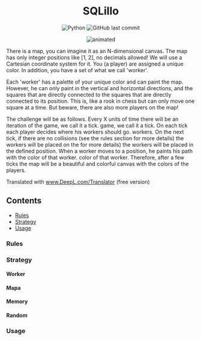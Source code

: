 
<h1 align="center"> SQLillo </h1>

<div align="center">
  <img alt="Python" src="https://img.shields.io/badge/python-v3.10+-blue.svg">
  <img alt="GitHub last commit" src="https://img.shields.io/github/last-commit/CPerezRuiz335/SQLillo?color=informational">

 </div>
 
<p align="center">
  <img src="media/output.gif" alt="animated" />
</p>

There is a map, you can imagine it as an N-dimensional canvas. 
The map has only integer positions like [1, 2], no decimals allowed! 
We will use a Cartesian coordinate system for it. You (a player) 
are assigned a unique color. In addition, you have a set of what we call 'worker'.

Each 'worker' has a palette of your unique color and can paint the map. 
However, he can only paint in the vertical and horizontal directions, and the squares 
that are directly connected to the squares that are directly connected to its position. 
This is, like a rook in chess but can only move one square at a time. But beware, 
there are also more players on the map!

The challenge will be as follows. Every X units of time there will be an iteration of the game, we call it a tick. 
game, we call it a tick. On each tick each player decides where his workers should go. 
workers. On the next tick, if there are no collisions (see the rules section for more details) 
the workers will be placed on the for more details) the workers will be placed in the defined position. 
When a worker moves to a position, he paints his path with the color of that worker. 
color of that worker. Therefore, after a few ticks the map will be a beautiful and 
colorful canvas with the colors of the players. 

Translated with www.DeepL.com/Translator (free version)

Contents
---------

* [Rules](#rules)
* [Strategy](#strategy)
* [Usage](#usage)

### Rules
### Strategy

#### Worker
#### Mapa
#### Memory
#### Random

### Usage



